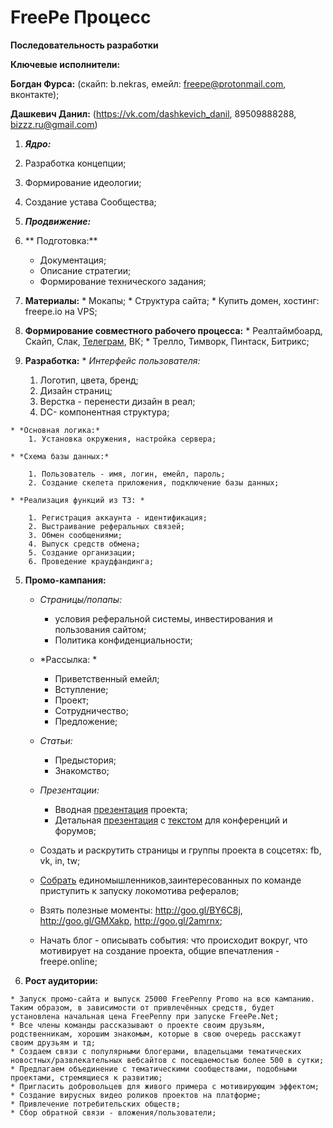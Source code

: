 # FreePe Процесс


**Последовательность разработки**

**Ключевые исполнители:**

**Богдан Фурса:** (скайп: b.nekras, емейл: freepe@protonmail.com, вконтакте);

**Дашкевич Данил:** (https://vk.com/dashkevich_danil, 89509888288, bizzz.ru@gmail.com)

1. ***Ядро:***
  1. Разработка концепции; 
  2. Формирование идеологии; 
  3. Создание устава Сообщества; 

2. ***Продвижение:***

  1. ** Подготовка:**
     * Документация;
     * Описание стратегии; 
     * Формирование технического задания; 
  
  2. **Материалы:**
    * Мокапы; 
    * Структура сайта;
    * Купить домен, хостинг: freepe.io на VPS;
 
  3. **Формирование совместного рабочего процесса:** 
    * Реалтаймбоард, Скайп, Слак, [Телеграм](https://telegram.me/joinchat/BlN3-kDHOu7PFiLeac1GnA), ВК;
    * Трелло, Тимворк, Пинтаск, Битрикс;

  4. **Разработка:**
    * *Интерфейс пользователя:*
        1. Логотип, цвета, бренд; 
        2. Дизайн страниц;
        3. Верстка - перенести дизайн в реал;
        4. DC- компонентная структура; 

    * *Основная логика:*
        1. Установка окружения, настройка сервера; 

    * *Схема базы данных:*

        1. Пользователь - имя, логин, емейл, пароль;
        2. Создание скелета приложения, подключение базы данных;

    * *Реализация функций из ТЗ: *

        1. Регистрация аккаунта - идентификация;
        2. Выстраивание реферальных связей;
        3. Обмен сообщениями;
        4. Выпуск средств обмена;
        5. Создание организации;
        6. Проведение краудфандинга;

   5. **Промо-кампания:**

        * *Страницы/попапы:*
          * условия реферальной системы, инвестирования и пользования сайтом;
          * Политика конфиденциальности;
        * *Рассылка: *
           * Приветственный емейл;
            * Вступление;  
            * Проект;
            * Сотрудничество;
            * Предложение;

        * *Статьи:*
          * Предыстория;
          * Знакомство;

        * *Презентации:*
          * Вводная [презентация](https://www.youtube.com/watch?v=KNnJxonaQgE) проекта;
          * Детальная [презентация](https://prezi.com/dhz0yujgcdhv/the-freepe-freedom-for-people/) с [текстом](https://docs.google.com/document/d/1TR1U4TuF8J8gGF4AVCv1JXmyThDdlmMbeh-XqwIW_18/edit) для конференций и форумов;
  
        * Создать и раскрутить страницы и группы проекта в соцсетях: fb, vk, in, tw;

        * [Собрать](https://goo.gl/forms/SbLROuEcv1MaGQ5E2) единомышленников,заинтересованных по команде приступить к запуску локомотива рефералов; 

        * Взять полезные моменты: http://goo.gl/BY6C8j, http://goo.gl/GMXakp, http://goo.gl/2amrnx; 

        * Начать блог - описывать события: что происходит вокруг, что мотивирует на создание проекта, общие впечатления - freepe.online;

  6. **Рост аудитории:**

    * Запуск промо-сайта и выпуск 25000 FreePenny Promo на всю кампанию. Таким образом, в зависимости от привлечённых средств, будет установлена начальная цена FreePenny при запуске FreePe.Net;
    * Все члены команды рассказывают о проекте своим друзьям, родственникам, хорошим знакомым, которые в свою очередь расскажут своим друзьям и тд;
    * Создаем связи с популярными блогерами, владельцами тематических новостных/развлекательных вебсайтов с посещаемостью более 500 в сутки;
    * Предлагаем объединение с тематическими сообществами, подобными проектами, стремящиеся к развитию;
    * Пригласить добровольцев для живого примера с мотивирующим эффектом;
    * Создание вирусных видео роликов проектов на платформе;
    * Привлечение потребительских обществ;
    * Сбор обратной связи - вложения/пользователи;


